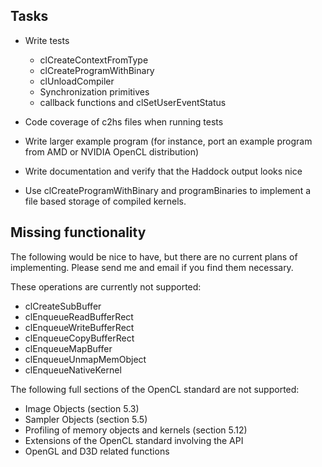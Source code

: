 Tasks
-----
  - Write tests
      * clCreateContextFromType
      * clCreateProgramWithBinary
      * clUnloadCompiler
      * Synchronization primitives
      * callback functions and clSetUserEventStatus

  - Code coverage of c2hs files when running tests

  - Write larger example program (for instance, port an example
    program from AMD or NVIDIA OpenCL distribution)

  - Write documentation and verify that the Haddock output looks nice

  - Use clCreateProgramWithBinary and programBinaries to implement a
    file based storage of compiled kernels.

Missing functionality
---------------------
The following would be nice to have, but there are no current plans of
implementing. Please send me and email if you find them necessary.

These operations are currently not supported:
  * clCreateSubBuffer
  * clEnqueueReadBufferRect
  * clEnqueueWriteBufferRect
  * clEnqueueCopyBufferRect
  * clEnqueueMapBuffer
  * clEnqueueUnmapMemObject
  * clEnqueueNativeKernel

The following full sections of the OpenCL standard are not supported:
  * Image Objects (section 5.3)
  * Sampler Objects (section 5.5)
  * Profiling of memory objects and kernels (section 5.12)
  * Extensions of the OpenCL standard involving the API
  * OpenGL and D3D related functions
